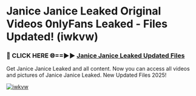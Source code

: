 # Janice Janice Leaked Original Videos 0nlyFans Leaked - Files Updated! (iwkvw)

<h3>🔴 CLICK HERE 🌐==►► <a href="https://tinyurl.com/2jnfzry5" rel="nofollow">Janice Janice Leaked Updated Files</a></h3>

Get Janice Janice Leaked and all content. Now you can access all videos and pictures of Janice Janice Leaked. New Updated Files 2025!

[![iwkvw](https://i.imgur.com/GyGTBgg.gif)](https://tinyurl.com/2jnfzry5)
